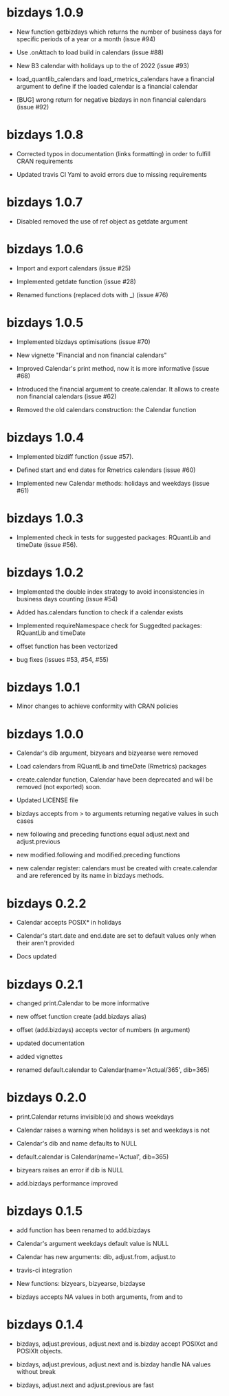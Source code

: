 # bizdays 1.0.9

  * New function getbizdays which returns the number of business days for specific periods of a year or a month (issue #94)

  * Use .onAttach to load build in calendars (issue #88)

  * New B3 calendar with holidays up to the of 2022 (issue #93)
  
  * load_quantlib_calendars and load_rmetrics_calendars have a financial argument to define if the loaded calendar is a financial calendar
  
  * [BUG] wrong return for negative bizdays in non financial calendars (issue #92)

# bizdays 1.0.8

  * Corrected typos in documentation (links formatting) in order to fulfill CRAN requirements

  * Updated travis CI Yaml to avoid errors due to missing requirements

# bizdays 1.0.7

  * Disabled removed the use of ref object as getdate argument

# bizdays 1.0.6

  * Import and export calendars (issue #25)

  * Implemented getdate function (issue #28)
  
  * Renamed functions (replaced dots with _) (issue #76)
  
# bizdays 1.0.5

  * Implemented bizdays optimisations (issue #70)

  * New vignette "Financial and non financial calendars"

  * Improved Calendar's print method, now it is more informative (issue #68)

  * Introduced the financial argument to create.calendar. It allows to create non financial calendars (issue #62)
  
  * Removed the old calendars construction: the Calendar function

# bizdays 1.0.4

  * Implemented bizdiff function (issue #57).
  
  * Defined start and end dates for Rmetrics calendars (issue #60)
  
  * Implemented new Calendar methods: holidays and weekdays (issue #61)

# bizdays 1.0.3

  * Implemented check in tests for suggested packages: RQuantLib and timeDate (issue #56).

# bizdays 1.0.2

  * Implemented the double index strategy to avoid inconsistencies in business days counting (issue #54)
  
  * Added has.calendars function to check if a calendar exists
  
  * Implemented requireNamespace check for Suggedted packages: RQuantLib and timeDate
  
  * offset function has been vectorized
  
  * bug fixes (issues #53, #54, #55)
  
# bizdays 1.0.1

  * Minor changes to achieve conformity with CRAN policies

# bizdays 1.0.0

  * Calendar's dib argument, bizyears and bizyearse were removed

  * Load calendars from RQuantLib and timeDate (Rmetrics) packages
  
  * create.calendar function, Calendar have been deprecated and will be removed (not exported) soon.
  
  * Updated LICENSE file
  
  * bizdays accepts from > to arguments returning negative values in such cases
  
  * new following and preceding functions equal adjust.next and adjust.previous
  
  * new modified.following and modified.preceding functions
  
  * new calendar register: calendars must be created with create.calendar and are referenced by its name in bizdays methods.

# bizdays 0.2.2

  * Calendar accepts POSIX* in holidays
  
  * Calendar's start.date and end.date are set to default values only 
  when their aren't provided
  
  * Docs updated

# bizdays 0.2.1

  * changed print.Calendar to be more informative
  
  * new offset function create (add.bizdays alias)
  
  * offset (add.bizdays) accepts vector of numbers (n argument)
  
  * updated documentation
  
  * added vignettes

  * renamed default.calendar to Calendar(name='Actual/365', dib=365)

# bizdays 0.2.0

  * print.Calendar returns invisible(x) and shows weekdays
  
  * Calendar raises a warning when holidays is set and weekdays is not
  
  * Calendar's dib and name defaults to NULL
  
  * default.calendar is Calendar(name='Actual', dib=365)
  
  * bizyears raises an error if dib is NULL
  
  * add.bizdays performance improved

# bizdays 0.1.5

  * add function has been renamed to add.bizdays

  * Calendar's argument weekdays default value is NULL

  * Calendar has new arguments: dib, adjust.from, adjust.to

  * travis-ci integration

  * New functions: bizyears, bizyearse, bizdayse
  
  * bizdays accepts NA values in both arguments, from and to

# bizdays 0.1.4

  * bizdays, adjust.previous, adjust.next and is.bizday accept POSIXct
  and POSIXlt objects.
  
  * bizdays, adjust.previous, adjust.next and is.bizday handle NA values
  without break

  * bizdays, adjust.next and adjust.previous are fast
